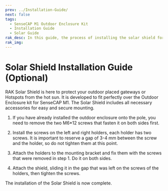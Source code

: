 ```yaml
---
prev: ../Installation-Guide/
next: false
tags:
  - SenseCAP M1 Outdoor Enclosure Kit
  - Installation Guide
  - Solar Guide
rak_desc: In this guide, the process of installing the solar shield for the SenseCAP M1 Outdoor Enclosure Kit will be shown step by step. Strict adherence to the steps guarantees a secured and durable solar shield. 
rak_img:
---
```


# Solar Shield Installation Guide (Optional)

RAK Solar Shield is here to protect your outdoor placed gateways or Hotspots from the hot sun. It is developed to fit perfectly over the Outdoor Enclosure kit for SenseCAP M1. The Solar Shield includes all necessary accessories for easy and secure mounting. 

<rk-img
  src="/assets/images/accessories/sensecap-m1-outdoor-enclosure-kit/solar-shield/solar-shield.png"
  width="50%"
  caption="Solar Shield"
/>

<rk-btn
  src="https://store.rakwireless.com/products/solar-shield"
  label="Buy a Solar Shield"
  _blank
/>

1. If you have already installed the outdoor enclosure onto the pole, you need to remove the two M6*12 screws that fasten it on both sides first.

<rk-img
  src="/assets/images/accessories/sensecap-m1-outdoor-enclosure-kit/solar-shield/1.unscrew-the-screw.png"
  width="40%"
  caption="Unscrewing the Fastening Screws"
/>

2. Install the screws on the left and right holders, each holder has two screws. It is important to reserve a gap of 3-4&nbsp;mm between the screw and the holder, so do not tighten them at this point.

<rk-img
  src="/assets/images/accessories/sensecap-m1-outdoor-enclosure-kit/solar-shield/2.install-the-screw.png"
  width="50%"
  caption="Installing the Screws to the Holders"
/>

3. Attach the holders to the mounting bracket and fix them with the screws that were removed in step 1. Do it on both sides.


<rk-img
  src="/assets/images/accessories/sensecap-m1-outdoor-enclosure-kit/solar-shield/3.attach-holders.png"
  width="45%"
  caption="Attaching the Holders"
/>

4. Attach the shield, sliding it in the gap that was left on the screws of the holders, then tighten the screws.


<rk-img
  src="/assets/images/accessories/sensecap-m1-outdoor-enclosure-kit/solar-shield/4.attach-shield.png"
  width="45%"
  caption="Attaching the Shield"
/>

The installation of the Solar Shield is now complete.

